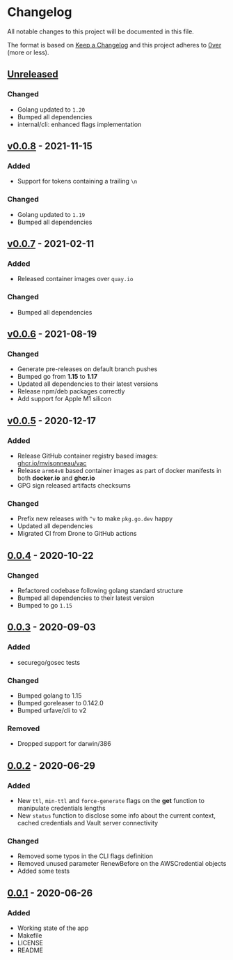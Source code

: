 # Changelog

All notable changes to this project will be documented in this file.

The format is based on [Keep a Changelog](http://keepachangelog.com/en/1.0.0/)
and this project adheres to [0ver](https://0ver.org) (more or less).

## [Unreleased]

### Changed

- Golang updated to `1.20`
- Bumped all dependencies
- internal/cli: enhanced flags implementation

## [v0.0.8] - 2021-11-15

### Added

- Support for tokens containing a trailing `\n`

### Changed

- Golang updated to `1.19`
- Bumped all dependencies
  
## [v0.0.7] - 2021-02-11

### Added

- Released container images over `quay.io`
### Changed

- Bumped all dependencies

## [v0.0.6] - 2021-08-19

### Changed

- Generate pre-releases on default branch pushes
- Bumped go from **1.15** to **1.17**
- Updated all dependencies to their latest versions
- Release npm/deb packages correctly
- Add support for Apple M1 silicon

## [v0.0.5] - 2020-12-17

### Added

- Release GitHub container registry based images: [ghcr.io/mvisonneau/vac](https://github.com/users/mvisonneau/packages/container/package/vac)
- Release `arm64v8` based container images as part of docker manifests in both **docker.io** and **ghcr.io**
- GPG sign released artifacts checksums

### Changed

- Prefix new releases with `^v` to make `pkg.go.dev` happy
- Updated all dependencies
- Migrated CI from Drone to GitHub actions

## [0.0.4] - 2020-10-22

### Changed

- Refactored codebase following golang standard structure
- Bumped all dependencies to their latest version
- Bumped to go `1.15`

## [0.0.3] - 2020-09-03

### Added

- securego/gosec tests

### Changed

- Bumped golang to 1.15
- Bumped goreleaser to 0.142.0
- Bumped urfave/cli to v2

### Removed

- Dropped support for darwin/386

## [0.0.2] - 2020-06-29

### Added

- New `ttl`, `min-ttl` and `force-generate` flags on the **get** function to manipulate credentials lengths
- New `status` function to disclose some info about the current context, cached credentials and Vault server connectivity

### Changed

- Removed some typos in the CLI flags definition
- Removed unused parameter RenewBefore on the AWSCredential objects
- Added some tests

## [0.0.1] - 2020-06-26

### Added

- Working state of the app
- Makefile
- LICENSE
- README

[Unreleased]: https://github.com/mvisonneau/vac/compare/v0.0.8...HEAD
[v0.0.8]: https://github.com/mvisonneau/vac/tree/v0.0.8
[v0.0.7]: https://github.com/mvisonneau/vac/tree/v0.0.7
[v0.0.6]: https://github.com/mvisonneau/vac/tree/v0.0.6
[v0.0.5]: https://github.com/mvisonneau/vac/tree/v0.0.5
[0.0.4]: https://github.com/mvisonneau/vac/tree/0.0.4
[0.0.3]: https://github.com/mvisonneau/vac/tree/0.0.3
[0.0.2]: https://github.com/mvisonneau/vac/tree/0.0.2
[0.0.1]: https://github.com/mvisonneau/vac/tree/0.0.1
